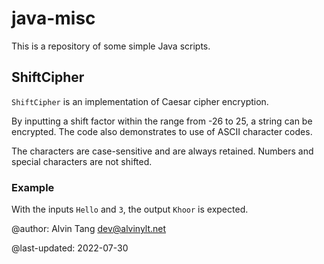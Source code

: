 # java-misc

This is a repository of some simple Java scripts.

## ShiftCipher

`ShiftCipher` is an implementation of Caesar cipher encryption.

By inputting a shift factor within the range from -26 to 25,
a string can be encrypted. The code also demonstrates to use of ASCII character
codes.

The characters are case-sensitive and are always retained. Numbers and
special characters are not shifted. 

### Example

With the inputs `Hello` and `3`, the output `Khoor` is expected.

@author: Alvin Tang <dev@alvinylt.net>

@last-updated: 2022-07-30
